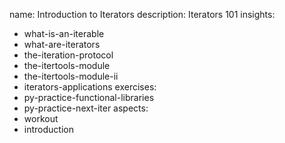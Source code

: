 name: Introduction to Iterators
description: Iterators 101
insights:
  - what-is-an-iterable
  - what-are-iterators
  - the-iteration-protocol
  - the-itertools-module
  - the-itertools-module-ii
  - iterators-applications
exercises:
  - py-practice-functional-libraries
  - py-practice-next-iter
aspects:
  - workout
  - introduction
 
